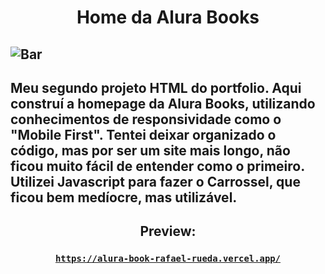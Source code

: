 <h1 align="center">Home da Alura Books</h1>

![Bar](https://s9.gifyu.com/images/Pbar_2.gif)
---
Meu segundo projeto HTML do portfolio. Aqui construí a homepage da Alura Books, utilizando conhecimentos de responsividade como o "Mobile First". Tentei deixar organizado o código, mas por ser um site mais longo, não ficou muito fácil de entender como o primeiro. Utilizei Javascript para fazer o Carrossel, que ficou bem medíocre, mas utilizável.
---

<h2 align="center">Preview: </h2>

<code><h3 align= "center"><a href="https://alura-book-rafael-rueda.vercel.app/" target= "_blank">https://alura-book-rafael-rueda.vercel.app/</a></h3></code>
